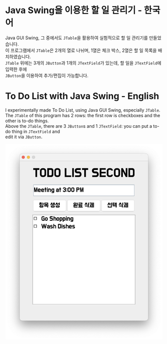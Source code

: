 # Java Swing을 이용한 할 일 관리기 - 한국어
Java GUI Swing, 그 중에서도 ``JTable``을 활용하여 실험적으로 할 일 관리기를 만들었습니다.  
이 프로그램에서 ``JTable``은 2개의 열로 나뉘며, 1열은 체크 박스, 2열은 할 일 목록을 배치하였습니다.  
``JTable`` 위에는 3개의 ``JButton``과 1개의 ``JTextField``가 있는데, 할 일을 ``JTextField``에 입력한 후에  
``JButton``을 이용하여 추가/편집이 가능합니다.


# To Do List with Java Swing - English
I experimentally made To Do List, using Java GUI Swing, especially ``JTable``.  
The ``JTable`` of this program has 2 rows: the first row is checkboxes and the other is to-do things.  
Above the ``JTable``, there are 3 ``JButton``s and 1 ``JTextField``: you can put a to-do thing in ``JTextField`` and  
edit it via ``JButton``.

<img src="./Example.png" width="500"/>
